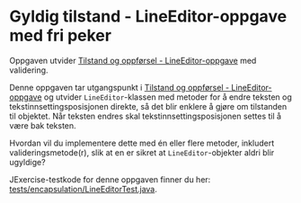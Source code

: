 # Gyldig tilstand - LineEditor-oppgave med fri peker

Oppgaven utvider [Tilstand og oppførsel - LineEditor-oppgave](../oving1/LineEditor.md) med validering.

Denne oppgaven tar utgangspunkt i [Tilstand og oppførsel - LineEditor-oppgave](../oving1/LineEditor.md) og utvider `LineEditor`-klassen med metoder for å endre teksten og tekstinnsettingsposisjonen direkte, så det blir  enklere å gjøre om tilstanden til objektet. Når teksten endres skal tekstinnsettingsposisjonen settes til å være bak teksten.

Hvordan vil du implementere dette med én eller flere metoder, inkludert valideringsmetode(r), slik at en er sikret at `LineEditor`-objekter aldri blir ugyldige?

JExercise-testkode for denne oppgaven finner du her: [tests/encapsulation/LineEditorTest.java](../../tests/encapsulation/LineEditorTest.java).
